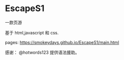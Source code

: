  # EscapeS1
 
 一款页游
 
 基于 html,javascript 和 css.
 
 pages: https://smokeydays.github.io/EscapeS1/main.html
 
 感谢：
 @hotwords123 提供语法援助。
